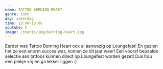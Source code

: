 ```yaml
---
name: TATTOO BURNING HEART
genre: Inkt
day: zaterdag
time: 13:00-18:00
youtube: X
image: /static/img/burning-heart.jpg
---
```

E﻿erder was Tattoo Burning Heart ook al aanwezig op Loungefest! En gezien het zo een enorm succes was, komen ze dit jaar weer! Een vooraf bepaalde selectie aan tattoos kunnen direct op Loungefest worden gezet! Dus hou een plekje vrij en ga lekker liggen :)